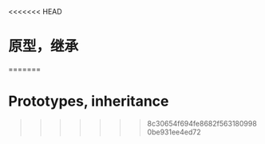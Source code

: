 <<<<<<< HEAD
# 原型，继承
=======
# Prototypes, inheritance
>>>>>>> 8c30654f694fe8682f5631809980be931ee4ed72
